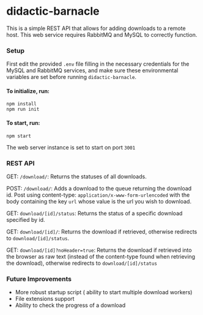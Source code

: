 # didactic-barnacle

This is a simple REST API that allows for adding downloads to a remote host. This web service requires RabbitMQ and MySQL to correctly function.

### Setup

First edit the provided `.env` file filling in the necessary credentials for the MySQL and RabbitMQ services, and make sure these environmental variables are set before running `didactic-barnacle`.

#### To initialize, run:

    npm install
    npm run init

#### To start, run: 

    npm start

The web server instance is set to start on port `3001`

### REST API

GET: `/download/`: Returns the statuses of all downloads.

POST: `/download/`: Adds a download to the queue returning the download id. Post using content-type: `application/x-www-form-urlencoded` with the body containing the key `url` whose value is the url you wish to download.

GET: `download/[id]/status`: Returns the status of a specific download specified by id.

GET: `download/[id]/`: Returns the download if retrieved, otherwise redirects to `download/[id]/status`.

GET: `download/[id]?noHeader=true`: Returns the download if retrieved into the browser as raw text (instead of the content-type found when retrieving the download), otherwise redirects to `download/[id]/status`

### Future Improvements

 - More robust startup script ( ability to start multiple download workers)
 - File extensions support
 - Ability to check the progress of a download
